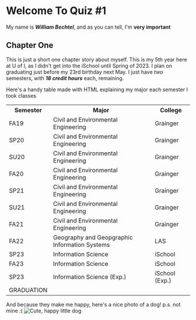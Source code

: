 
# Welcome To Quiz #1

My name is ***William Bechtel***, and as you can tell, I'm **very important**

## Chapter One

This is just a short one chapter story about myself. This is my 5th year here at U of I, as I didn't get into the iSchool until Spring of 2023.
I plan on graduating just before my 23rd birthday next May. I just have *two* semesters, with ***18 credit hours*** each, remaining.

Here's a handy table made with HTML explaining my major each semester I took classes

<table>
  <tr>
    <th>Semester</th>
    <th>Major</th>
    <th>College</th>
  </tr>
  <tr>
    <td>FA19</td>
    <td>Civil and Environmental Engineering</td>
    <td>Grainger</td>
  </tr>
  <tr>
    <td>SP20</td>
    <td>Civil and Environmental Engineering</td>
    <td>Grainger</td>
  </tr>
  <tr>
    <td>SU20</td>
    <td>Civil and Environmental Engineering</td>
    <td>Grainger</td>
  </tr>
  <tr>
    <td>FA20</td>
    <td>Civil and Environmental Engineering</td>
    <td>Grainger</td>
  </tr>
  <tr>
    <td>SP21</td>
    <td>Civil and Environmental Engineering</td>
    <td>Grainger</td>
  </tr>
  <tr>
    <td>SU21</td>
    <td>Civil and Environmental Engineering</td>
    <td>Grainger</td>
  </tr>
  <tr>
    <td>FA21</td>
    <td>Civil and Environmental Engineering</td>
    <td>Grainger</td>
  </tr>
  <tr>
    <td>FA22</td>
    <td>Geography and Geopgraphic Information Systems</td>
    <td>LAS</td>
  </tr>
  <tr>
    <td>SP23</td>
    <td>Information Science</td>
    <td>iSchool</td>
  </tr>
  <tr>
    <td>FA23</td>
    <td>Information Science</td>
    <td>iSchool</td>
  </tr>
  <tr>
    <td>SP23</td>
    <td>Information Science (Exp.)</td>
    <td>iSchool (Exp.)</td>
  </tr>
  <tr>
    <td>GRADUATION</td>
  </tr>
</table>


And because they make me happy, here's a nice photo of a dog! p.s. not mine :( 
<img src="https://i.pinimg.com/originals/30/27/c2/3027c26044973fd1424f783b8179be62.jpg" alt="Cute, happy little dog">
